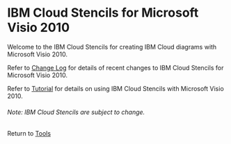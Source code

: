 # IBM Cloud Stencils for Microsoft Visio 2010

Welcome to the IBM Cloud Stencils for creating IBM Cloud diagrams with Microsoft Visio 2010.  

Refer to [Change Log](../visio2013/change_log.md) for details of recent changes to IBM Cloud Stencils for Microsoft Visio 2010.

Refer to [Tutorial](../visio2013/tutorial.md) for details on using IBM Cloud Stencils with Microsoft Visio 2010.

###### Note: IBM Cloud Stencils are subject to change.  

Return to [Tools](/README.md) 
